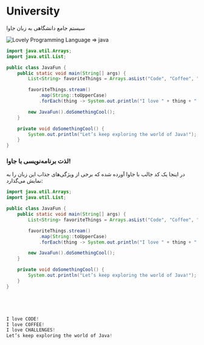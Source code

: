 # University
سیستم جامع دانشگاهی به زبان جاوا


![Lovely Programming Language => java](https://github.com/SayeyeZohor2/University/blob/main/picture/pexels-photo-4017430.webp)



```java
import java.util.Arrays;
import java.util.List;

public class JavaFun {
    public static void main(String[] args) {
        List<String> favoriteThings = Arrays.asList("Code", "Coffee", "Challenges");

        favoriteThings.stream()
            .map(String::toUpperCase)
            .forEach(thing -> System.out.println("I love " + thing + "!"));

        new JavaFun().doSomethingCool();
    }

    private void doSomethingCool() {
        System.out.println("Let’s keep exploring the world of Java!");
    }
}

```


### لذت برنامه‌نویسی با جاوا!

در اینجا یک کد جالب با جاوا آورده شده که برخی از ویژگی‌های جذاب این زبان را به نمایش می‌گذارد:


```java
import java.util.Arrays;
import java.util.List;

public class JavaFun {
    public static void main(String[] args) {
        List<String> favoriteThings = Arrays.asList("Code", "Coffee", "Challenges");

        favoriteThings.stream()
            .map(String::toUpperCase)
            .forEach(thing -> System.out.println("I love " + thing + "!"));

        new JavaFun().doSomethingCool();
    }

    private void doSomethingCool() {
        System.out.println("Let’s keep exploring the world of Java!");
    }
}





I love CODE!
I love COFFEE!
I love CHALLENGES!
Let’s keep exploring the world of Java!
